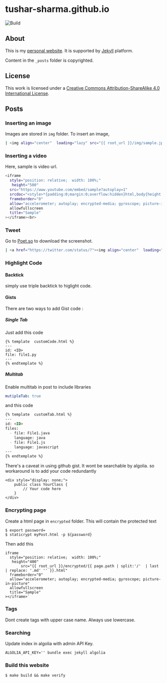 tushar-sharma.github.io
=======================

![Build](https://github.com/tushar-sharma/tushar-sharma.github.io/actions/workflows/pages/pages-build-deployment/badge.svg)


## About 

This is my [personal website](https://randomwits.com). It is supported by [Jekyll](https://github.com/mojombo/jekyll) platform.


Content in the `_posts` folder is copyrighted. 

## License

This work is licensed under a <a rel="license" href="http://creativecommons.org/licenses/by-sa/4.0/">Creative Commons Attribution-ShareAlike 4.0 International License</a>.


## Posts

### Inserting an image

Images are stored in `img` folder. To insert an image, 

```bash
| <img align="center"  loading="lazy" src="{{ root_url }}/img/sample.jpg" alt="Sample Image" />|
```

### Inserting a video

Here, sample is video url.

```bash
<iframe
  style="position: relative;  width: 100%;" 
   height="500"
  src="https://www.youtube.com/embed/sample?autoplay=1"
  srcdoc="<style>*{padding:0;margin:0;overflow:hidden}html,body{height:100%}img,span{position:absolute;width:100%;top:0;bottom:0;margin:auto}span{height:1.5em;text-align:center;font:48px/1.5 sans-serif;color:white;text-shadow:0 0 0.5em black}</style><a href=https://www.youtube.com/embed/sample?autoplay=1><img src=https://img.youtube.com/vi/sample/hqdefault.jpg alt='Sample'><span>▶</span></a>"
  frameborder="0"
  allow="accelerometer; autoplay; encrypted-media; gyroscope; picture-in-picture"
  allowfullscreen
  title="Sample"
></iframe><br>
```

### Tweet

Go to [Poet.so](https://poet.so/) to download the screenshot.

```bash
| <a href="https://twitter.com/status/?"><img align="center"  loading="lazy" src="{{ root_url }}/img/downloaded.png" /> </a>|
```

### Highlight Code

#### Backtick

simply use triple backtick to higlight code. 

#### Gists

There are two ways to add Gist code : 

##### Single Tab

Just add this code 

```
{% template  customCode.html %}
---
id: <ID>
file: file1.py
---
{% endtemplate %}

```

##### Multitab

Enable multitab in post to include libraries

```yaml
mutipleTab: true
```

and this code

```md
{% template  customTab.html %}
---
id: <ID>
files:
  - file: File1.java
    language: java
  - file: File1.js
    language: javascript
---
{% endtemplate %}
```

There's a caveat in using github gist. It wont be searchable by algolia. so workaround is to add your code redundantly

```
<div style="display: none;">
    public class YourClass {
        // Your code here
    }
</div>

```

### Encrypting page

Create a html page in `encrypted` folder. This will contain the protected text

```
$ export password=
$ staticrypt myPost.html -p ${password}
```

Then add this 

```
iframe
  style="position: relative;  width: 100%;"
   height="400"
	   src="{{ root_url }}/encrypted/{{ page.path | split:'/'  | last | replace: '.md' '' }}.html"
  frameborder="0"
  allow="accelerometer; autoplay; encrypted-media; gyroscope; picture-in-picture"
  allowfullscreen
  title="Sample"
></iframe>`
```

### Tags

Dont create tags with upper case name. Always use lowercase.

### Searching

Update index in algolia with admin API Key. 

```
ALGOLIA_API_KEY='' bundle exec jekyll algolia
```

### Build this website

```
$ make build && make verify
```
